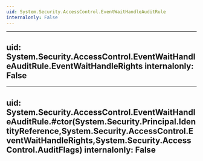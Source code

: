 ```yaml
---
uid: System.Security.AccessControl.EventWaitHandleAuditRule
internalonly: False
---
```


---
uid: System.Security.AccessControl.EventWaitHandleAuditRule.EventWaitHandleRights
internalonly: False
---

---
uid: System.Security.AccessControl.EventWaitHandleAuditRule.#ctor(System.Security.Principal.IdentityReference,System.Security.AccessControl.EventWaitHandleRights,System.Security.AccessControl.AuditFlags)
internalonly: False
---
